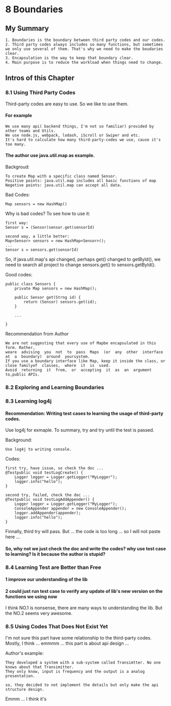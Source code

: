 # 8 Boundaries

## My Summary
    
    1. Boundaries is the boundary between third party codes and our codes. 
    2. Third party codes always includes so many functions, but sometimes we only use several of them. That's why we need to make the boudaries clear.
    3. Encapsulation is the way to keep that boundary clear.
    4. Main purpose is to reduce the workload when things need to change.

## Intros of this Chapter
### 8.1 Using Third Party Codes

Third-party codes are easy to use. So we like to use them.
    
#### For example

    We use many api( backend things, I'm not so familiar) provided by other teams and Utils.
    We use node.js, webpack, lodash, iScroll or Swiper and etc.
    It's hard to calculate how many third-party-codes we use, cause it's too many.
    
#### The author use java.util.map as example.
    
Backgroud:

    To create Map with a specific class named Sensor.
    Positive points: java.util.map includes all basic functions of map
    Negetive points: java.util.map can accept all data.
    
Bad Codes:
    
    Map sensors = new HashMap()
    
Why is bad codes? To see how to use it:

    first way:
    Sensor s = (Sensor)sensor.get(sensorId)
    
    second way, a little better:
    Map<Sensor> sensors = new HashMap<Sensor>();
    ...
    Sensor s = sensors.get(sensorId)
    
So, if java.util.map's api changed, perhaps get() changed to getById(), we need to search all project to change sensors.get() to sensors.getById().

Good codes:

    public class Sensors {
        private Map sensors = new HashMap();
        
        public Sensor get(Strng id) {
            return (Sensor) sensors.get(id);
        }
        
        ...
        
    }
    
Recommendation from Author
    
    We are not suggesting that every use of Mapbe encapsulated in this form. Rather, 
    weare  advising  you  not  to  pass  Maps  (or  any  other  interface  at  a  boundary)  around  yoursystem. 
    If you use a boundary interface like Map, keep it inside the class, or close familyof  classes,  where  it  is  used.  
    Avoid  returning  it  from,  or  accepting  it  as  an  argument  to,public APIs.
    
### 8.2 Exploring and Learning Boundaries
### 8.3 Learning log4j

#### Recommendation: Writing test cases to learning the usage of third-party codes.

Use log4j for exmaple. To summary, try and try until the test is passed.

Background:

    Use log4j to writing console.
    
Codes:

    first try, have issue, so check the doc ...
    @Testpublic void testLogCreate() {
        Logger logger = Logger.getLogger("MyLogger");
        logger.info("hello");
    }
    
    second try, failed, check the doc ...
    @Testpublic void testLogAddAppender() {
        Logger logger = Logger.getLogger("MyLogger");
        ConsoleAppender appender = new ConsoleAppender();
        logger.addAppender(appender);
        logger.info("hello");
    }
    
Finnally, third try will pass. But ... the code is too long ... so I will not paste here ...
#### So, why not we just check the doc and write the codes? why use test case to learning? Is it because the author is stupid?

### 8.4 Learning Test are Better than Free

#### 1 improve our understanding of the lib
#### 2 could just run test case to verify any update of lib's new version on the functions we using now

I think NO.1 is nonsense, there are many ways to understanding the lib. But the NO.2 seems very awesome.

### 8.5 Using Codes That Does Not Exist Yet

I'm not sure this part have some relationship to the third-party codes.
Mostly, I think ... emmmm ... this part is about api design ...

Author's example:

    They developed a system with a sub-system called Transimtter. No one knows about that Transimitter.
    They only know, input is frequency and the output is a analog presentation.
    
    so, they decided to not implement the details but only make the api structure design.
    
Emmm ... I think it's 

### 







